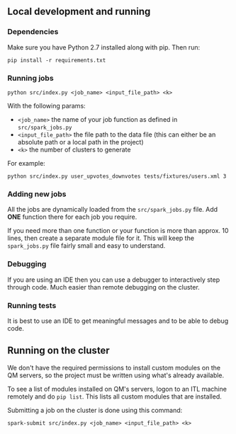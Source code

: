 ## Local development and running

### Dependencies

Make sure you have Python 2.7 installed along with pip. Then run:

```
pip install -r requirements.txt
```

### Running jobs

```
python src/index.py <job_name> <input_file_path> <k>
```

With the following params:

* `<job_name>` the name of your job function as defined in `src/spark_jobs.py`
* `<input_file_path>` the file path to the data file (this can either be an absolute path or a local path in the project)
* `<k>` the number of clusters to generate

For example:

```
python src/index.py user_upvotes_downvotes tests/fixtures/users.xml 3
```

### Adding new jobs

All the jobs are dynamically loaded from the `src/spark_jobs.py` file. Add **ONE** function there for each job you require.

If you need more than one function or your function is more than approx. 10 lines, then create a separate module file for it. This will keep the `spark_jobs.py` file fairly small and easy to understand.

### Debugging

If you are using an IDE then you can use a debugger to interactively step through code. Much easier than remote debugging on the cluster.

### Running tests

It is best to use an IDE to get meaningful messages and to be able to debug code.

## Running on the cluster

We don't have the required permissions to install custom modules on the QM servers, so the project must be written using what's already available.

To see a list of modules installed on QM's servers, logon to an ITL machine remotely and do `pip list`. This lists all custom modules that are installed.

Submitting a job on the cluster is done using this command:

```
spark-submit src/index.py <job_name> <input_file_path> <k>
```